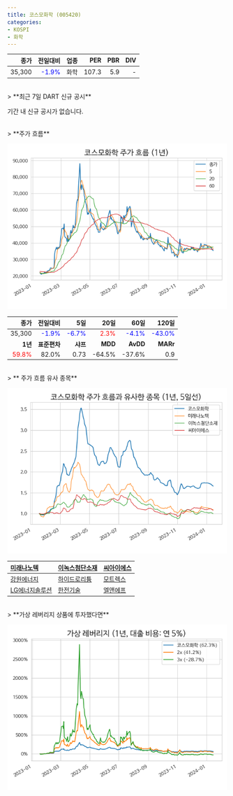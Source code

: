 ```yaml
---
title: 코스모화학 (005420)
categories:
- KOSPI
- 화학
---
```


|**종가**|**전일대비**|**업종**|**PER**|**PBR**|**DIV**|
|-------:|-----------:|-------:|------:|------:|------:|
|35,300|<span style="color: blue">-1.9%</span>|화학|107.3|5.9|-|

<!-- more -->

<br>
> **최근 7일 DART 신규 공시<a id="dart"></a>**

기간 내 신규 공시가 없습니다.

<br>
> **주가 흐름<a id="price"></a>**

![005420](/assets/images/stock/005420.png)

|**종가**|**전일대비**|**5일**|**20일**|**60일**|**120일**|
|-------:|-----------:|------:|-------:|-------:|--------:|
| 35,300 | <span style="color: blue">-1.9%</span> | <span style="color: blue">-6.7%</span> | <span style="color: red">2.3%</span> | <span style="color: blue">-4.1%</span> | <span style="color: blue">-43.0%</span> |
|**1년**|**표준편차**|**샤프**|**MDD**|**AvDD**|**MARr**|
| <span style="color: red">59.8%</span> | 82.0% | 0.73 | -64.5% | -37.6% | 0.9 |

<br>
> ** 주가 흐름 유사 종목<a id="corr"></a>**

![005420](/assets/images/stock/005420_corr.png)

| [미래나노텍](/095500/) | [이녹스첨단소재](/272290/) | [씨아이에스](/222080/) |
|:---------------------------------------|:---------------------------------------|:---------------------------------------|
| [강원에너지](/114190/) | [하이드로리튬](/101670/) | [모트렉스](/118990/) |
| [LG에너지솔루션](/373220/) | [한전기술](/052690/) | [엘앤에프](/066970/) |

<br>
> **가상 레버리지 상품에 투자했다면<a id="2x"></a>**

![005420](/assets/images/stock/005420_2x.png)

[^corr]: 상관계수를 이용하여 분석하였습니다.